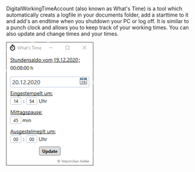 DigitalWorkingTimeAccount (also known as What's Time) is a tool which automatically creats a logfile in your documents folder, add a starttime to it and add's an endtime when you shutdown your PC or log off.
It is similar to a punch clock and allows you to keep track of your working times. You can also update and change times and your times.

![](WhatsTime.png)
